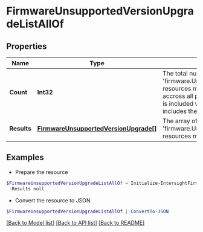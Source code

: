 # FirmwareUnsupportedVersionUpgradeListAllOf
## Properties

Name | Type | Description | Notes
------------ | ------------- | ------------- | -------------
**Count** | **Int32** | The total number of &#39;firmware.UnsupportedVersionUpgrade&#39; resources matching the request, accross all pages. The &#39;Count&#39; attribute is included when the HTTP GET request includes the &#39;$inlinecount&#39; parameter. | [optional] 
**Results** | [**FirmwareUnsupportedVersionUpgrade[]**](FirmwareUnsupportedVersionUpgrade.md) | The array of &#39;firmware.UnsupportedVersionUpgrade&#39; resources matching the request. | [optional] 

## Examples

- Prepare the resource
```powershell
$FirmwareUnsupportedVersionUpgradeListAllOf = Initialize-IntersightFirmwareUnsupportedVersionUpgradeListAllOf  -Count null `
 -Results null
```

- Convert the resource to JSON
```powershell
$FirmwareUnsupportedVersionUpgradeListAllOf | ConvertTo-JSON
```

[[Back to Model list]](../README.md#documentation-for-models) [[Back to API list]](../README.md#documentation-for-api-endpoints) [[Back to README]](../README.md)

